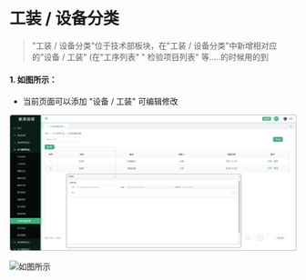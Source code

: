 # 工装 / 设备分类

> "工装 / 设备分类"位于技术部板块，在"工装 / 设备分类"中新增相对应的"设备 / 工装" (在"工序列表"  " 检验项目列表" 等.....的时候用的到
#### 1. 如图所示：
* 当前页面可以添加 "设备 / 工装"  可编辑修改

![如图所示](../file/gz.png)

![如图所示](../file/gz30.png)